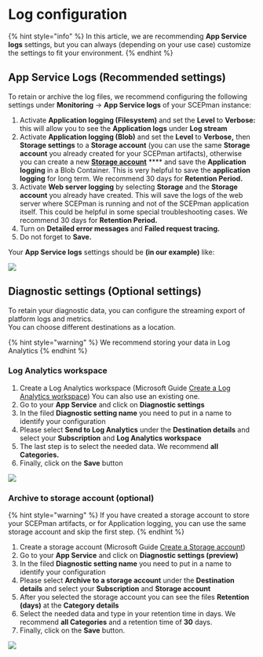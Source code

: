 # Log configuration

{% hint style="info" %}
In this article, we are recommending **App Service logs** settings, but you can always (depending on your use case) customize the settings to fit your environment.
{% endhint %}

## App Service Logs (Recommended settings)

To retain or archive the log files, we recommend configuring the following settings under **Monitoring** -> **App Service logs** of your SCEPman instance:

1. Activate **Application logging (Filesystem)** and set the **Level** to **Verbose:** this will allow you to see the **Application logs** under **Log stream**
2. Activate **Application logging (Blob)** and set the **Level** to **Verbose,** then **Storage settings** to a **Storage account** (you can use the same **Storage account** you already created for your SCEPman artifacts), otherwise you can create a new [**Storage account**](https://docs.microsoft.com/en-us/azure/storage/common/storage-account-create?tabs=azure-portal#create-a-storage-account) **** and save the **Application logging** in a Blob Container. This is very helpful to save the **application logging** for long term. We recommend 30 days for **Retention Period.**
3. Activate **Web server logging** by selecting **Storage** and the **Storage account** you already have created. This will save the logs of the web server where SCEPman is running and not of the SCEPman application itself. This could be helpful in some special troubleshooting cases. We recommend 30 days for **Retention Period.**
4. Turn on **Detailed error messages** and **Failed request tracing.**
5. Do not forget to **Save.**

Your **App Service logs** settings should be **(in our example)** like:

![](../../.gitbook/assets/2021-09-04-06\_40\_56-scepman-apppnf42avv2wmis-microsoft-azure-and-4-more-pages-c4a8-ehamed-micr.png)

## Diagnostic settings (Optional settings)

To retain your diagnostic data, you can configure the streaming export of platform logs and metrics.\
You can choose different destinations as a location.

{% hint style="warning" %}
We recommend storing your data in Log Analytics
{% endhint %}

### Log Analytics workspace

1. Create a Log Analytics workspace (Microsoft Guide [Create a Log Analytics workspace](https://docs.microsoft.com/en-us/azure/azure-monitor/learn/quick-create-workspace#create-a-workspace)) You can also use an existing one.
2. Go to your **App Service** and click on **Diagnostic settings**
3. In the filed **Diagnostic setting name** you need to put in a name to identify your configuration
4. Please select **Send to Log Analytics** under the **Destination details** and select your **Subscription** and **Log Analytics workspace**
5. The last step is to select the needed data. We recommend **all Categories.**
6. Finally, click on the **Save** button

![](../../.gitbook/assets/2021-09-04-06\_49\_06-diagnostic-setting-microsoft-azure-and-4-more-pages-c4a8-ehamed-microsoft-.png)

### Archive to storage account (optional)

{% hint style="warning" %}
If you have created a storage account to store your SCEPman artifacts, or for Application logging, you can use the same storage account and skip the first step.
{% endhint %}

1. Create a storage account (Microsoft Guide [Create a Storage account](https://docs.microsoft.com/en-us/azure/storage/common/storage-account-create?tabs=azure-portal#create-a-storage-account))
2. Go to your **App Service** and click on **Diagnostic settings (preview)**
3. In the filed **Diagnostic setting name** you need to put in a name to identify your configuration
4. Please select **Archive to a storage account** under the **Destination details** and select your **Subscription** and **Storage account**
5. After you selected the storage account you can see the files **Retention (days)** at the **Category details**
6. Select the needed data and type in your retention time in days. We recommend **all Categories** and a retention time of **30** days.
7. Finally, click on the **Save** button.

![](../../.gitbook/assets/2021-09-04-06\_50\_51-diagnostic-setting-microsoft-azure-and-4-more-pages-c4a8-ehamed-microsoft-.png)



